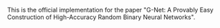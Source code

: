This is the official implementation for the paper "G-Net: A Provably Easy Construction of High-Accuracy Random Binary Neural Networks".
